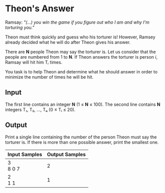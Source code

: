 # Theon's Answer
Ramsay: *"(...) you win the game if you figure out who I am and why I'm torturing you."*

Theon must think quickly and guess who his torturer is! However, Ramsey already decided what he will do after Theon gives his answer.

There are **N** people Theon may say the torturer is. Let us consider that the people are numbered from 1 to **N**. If Theon answers the torturer is person *i*, Ramsay will hit him T*ᵢ* times.

You task is to help Theon and determine what he should answer in order to minimize the number of times he will be hit.

## Input
The first line contains an integer **N** (1 ≤ **N** ≤ 100). The second line contains **N** integers T₁, T₂, ..., T**ₙ** (0 ≤ Tᵢ ≤ 20).

## Output
Print a single line containing the number of the person Theon must say the torturer is. If there is more than one possible answer, print the smallest one.

| Input Samples | Output Samples |
|---------------|----------------|
| 3<br> 8 0 7   | 2              |
| 2<br> 1 1     | 1              |